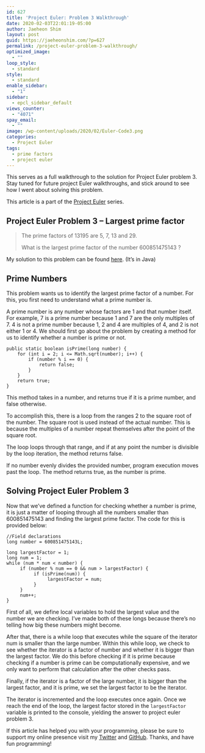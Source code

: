 ```yaml
---
id: 627
title: 'Project Euler: Problem 3 Walkthrough'
date: 2020-02-03T22:01:19-05:00
author: Jaeheon Shim
layout: post
guid: https://jaeheonshim.com/?p=627
permalink: /project-euler-problem-3-walkthrough/
optimized_image:
  - ""
loop_style:
  - standard
style:
  - standard
enable_sidebar:
  - "1"
sidebar:
  - epcl_sidebar_default
views_counter:
  - "4071"
spay_email:
  - ""
image: /wp-content/uploads/2020/02/Euler-Code3.png
categories:
  - Project Euler
tags:
  - prime factors
  - project euler
---
```

This serves as a full walkthrough to the solution for Project Euler problem 3. Stay tuned for future project Euler walkthroughs, and stick around to see how I went about solving this problem.

This article is a part of the [Project Euler](https://jaeheonshim.com/category/project-euler/) series.

## Project Euler Problem 3 &#8211; Largest prime factor

<blockquote class="wp-block-quote">
  <p>
    The prime factors of 13195 are 5, 7, 13 and 29.
  </p>
  
  <p>
    What is the largest prime factor of the number 600851475143 ?
  </p>
</blockquote>

My solution to this problem can be found [here](https://github.com/jaeheonshim/projecteuler100/blob/master/src/com/jaeheonshim/projecteuler/Euler3.java). (It&#8217;s in Java)

## Prime Numbers

This problem wants us to identify the largest prime factor of a number. For this, you first need to understand what a prime number is.

A prime number is any number whose factors are 1 and that number itself. For example, 7 is a prime number because 1 and 7 are the only multiples of 7. 4 is not a prime number because 1, 2 and 4 are multiples of 4, and 2 is not either 1 or 4. We should first go about the problem by creating a method for us to identify whether a number is prime or not.

<pre class="wp-block-code"><code>public static boolean isPrime(long number) {
    for (int i = 2; i &lt;= Math.sqrt(number); i++) {
        if (number % i == 0) {
            return false;
        }
    }
    return true;
}</code></pre>

This method takes in a number, and returns true if it is a prime number, and false otherwise.

To accomplish this, there is a loop from the ranges 2 to the square root of the number. The square root is used instead of the actual number. This is because the multiples of a number repeat themselves after the point of the square root.

The loop loops through that range, and if at any point the number is divisible by the loop iteration, the method returns false.

If no number evenly divides the provided number, program execution moves past the loop. The method returns true, as the number is prime.

## Solving Project Euler Problem 3

Now that we&#8217;ve defined a function for checking whether a number is prime, it is just a matter of looping through all the numbers smaller than 600851475143 and finding the largest prime factor. The code for this is provided below:

<pre class="wp-block-code"><code>//Field declarations
long number = 600851475143L;

long largestFactor = 1;
long num = 1;
while (num * num &lt; number) {
     if (number % num == 0 && num > largestFactor) {
          if (isPrime(num)) {
               largestFactor = num;
          }
     }
     num++;
}</code></pre>

First of all, we define local variables to hold the largest value and the number we are checking. I&#8217;ve made both of these longs because there&#8217;s no telling how big these numbers might become.

After that, there is a while loop that executes while the square of the iterator num is smaller than the large number. Within this while loop, we check to see whether the iterator is a factor of number and whether it is bigger than the largest factor. We do this before checking if it is prime because checking if a number is prime can be computationally expensive, and we only want to perform that calculation after the other checks pass.

Finally, if the iterator is a factor of the large number, it is bigger than the largest factor, and it is prime, we set the largest factor to be the iterator.

The iterator is incremented and the loop executes once again. Once we reach the end of the loop, the largest factor stored in the `largestFactor` variable is printed to the console, yielding the answer to project euler problem 3.

If this article has helped you with your programming, please be sure to support my online presence visit my [Twitter](https://twitter.com/jaeheonshim) and [GitHub](https://github.com/jaeheonshim). Thanks, and have fun programming!